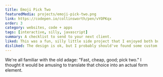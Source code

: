 ```yaml
---
title: Emoji Pick Two
featuredMedia: projects/emoji-pick-two.png
link: https://codepen.io/collinsworth/pen/vYOPKqx
order: 3
category: websites, code + apps
tags: [interactive, silly, javascript]
summary: A checklist to send to your next client.
liked: This was a fun, silly little side project that I enjoyed both building and sharing.
disliked: The design is ok, but I probably should've found some custom colors rather than trying to make it with my own website's color palette. Also, the custom cursor does more to distract than enhance, and I think the variety of different animations involved is borderline intrusive.
---
```


We're all familiar with the old adage: "Fast, cheap, good; pick two." I thought it would be amusing to translate that choice into an actual form element.
